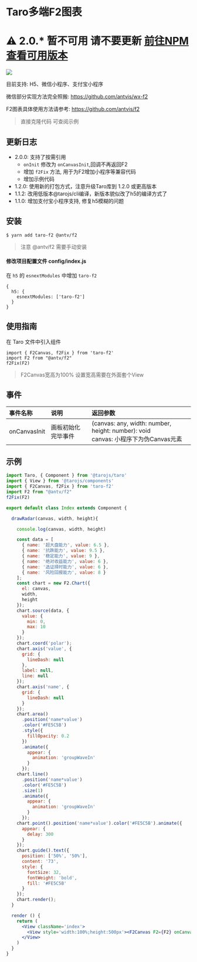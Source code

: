 # Taro多端F2图表

# ⚠️  2.0.* 暂不可用 请不要更新 [前往NPM查看可用版本](https://www.npmjs.com/package/taro-f2)

[![](https://img.shields.io/npm/v/taro-f2.svg?style=flat-square)](https://www.npmjs.com/package/taro-f2)

目前支持: H5、微信小程序、支付宝小程序

微信部分实现方法完全照搬: https://github.com/antvis/wx-f2

F2图表具体使用方法请参考: https://github.com/antvis/f2

> 直接克隆代码 可查阅示例

##  更新日志
* 2.0.0: 支持了按需引用
  - `onInit` 修改为 `onCanvasInit`,回调不再返回F2
  - 增加 `f2Fix` 方法, 用于为F2增加小程序等兼容代码
  - 增加示例代码
* 1.2.0: 使用新的打包方式，注意升级Taro库到 1.2.0 或更高版本
* 1.1.2: 改用低版本@tarojs/cli编译，新版本貌似改了h5的编译方式了
* 1.1.0: 增加支付宝小程序支持, 修复h5模糊的问题
 


## 安装

```
$ yarn add taro-f2 @antv/f2
```
> 注意 @antv/f2 需要手动安装

#### 修改项目配置文件 config/index.js
在 `h5` 的 `esnextModules` 中增加 `taro-f2`
```
{
  h5: {
    esnextModules: ['taro-f2']
  }
}
```


## 使用指南

在 Taro 文件中引入组件
```
import { F2Canvas, f2Fix } from 'taro-f2'
import F2 from "@antv/f2"
f2Fix(F2)
```

> F2Canvas宽高为100% 设置宽高需要在外面套个View

## 事件

| 事件名称 | 说明 | 返回参数 |
|:---|:---|:---|
| onCanvasInit | 画板初始化完毕事件 | (canvas: any, width: number, height: number): void <br> canvas: 小程序下为伪Canvas元素 |


## 示例

```jsx harmony
import Taro, { Component } from '@tarojs/taro'
import { View } from '@tarojs/components'
import { F2Canvas, f2Fix } from 'taro-f2'
import F2 from "@antv/f2"
f2Fix(F2)

export default class Index extends Component {

  drawRadar(canvas, width, height){

    console.log(canvas, width, height)

    const data = [
      { name: '超大盘能力', value: 6.5 },
      { name: '抗跌能力', value: 9.5 },
      { name: '稳定能力', value: 9 },
      { name: '绝对收益能力', value: 6 },
      { name: '选证择时能力', value: 6 },
      { name: '风险回报能力', value: 8 }
    ];
    const chart = new F2.Chart({
      el: canvas,
      width,
      height
    });
    chart.source(data, {
      value: {
        min: 0,
        max: 10
      }
    });
    chart.coord('polar');
    chart.axis('value', {
      grid: {
        lineDash: null
      },
      label: null,
      line: null
    });
    chart.axis('name', {
      grid: {
        lineDash: null
      }
    });
    chart.area()
      .position('name*value')
      .color('#FE5C5B')
      .style({
        fillOpacity: 0.2
      })
      .animate({
        appear: {
          animation: 'groupWaveIn'
        }
      });
    chart.line()
      .position('name*value')
      .color('#FE5C5B')
      .size(1)
      .animate({
        appear: {
          animation: 'groupWaveIn'
        }
      });
    chart.point().position('name*value').color('#FE5C5B').animate({
      appear: {
        delay: 300
      }
    });
    chart.guide().text({
      position: ['50%', '50%'],
      content: '73',
      style: {
        fontSize: 32,
        fontWeight: 'bold',
        fill: '#FE5C5B'
      }
    });
    chart.render();
  }

  render () {
    return (
      <View className='index'>
        <View style='width:100%;height:500px'><F2Canvas F2={F2} onCanvasInit={this.drawRadar.bind(this)}></F2Canvas></View>
      </View>
    )
  }
}
```



